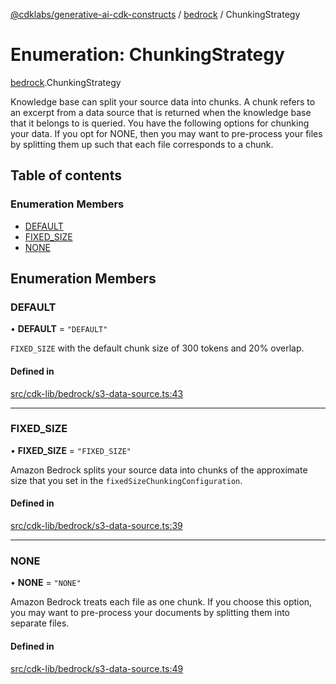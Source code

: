 [@cdklabs/generative-ai-cdk-constructs](../README.md) / [bedrock](../modules/bedrock.md) / ChunkingStrategy

# Enumeration: ChunkingStrategy

[bedrock](../modules/bedrock.md).ChunkingStrategy

Knowledge base can split your source data into chunks. A chunk refers to an
excerpt from a data source that is returned when the knowledge base that it
belongs to is queried. You have the following options for chunking your
data. If you opt for NONE, then you may want to pre-process your files by
splitting them up such that each file corresponds to a chunk.

## Table of contents

### Enumeration Members

- [DEFAULT](bedrock.ChunkingStrategy.md#default)
- [FIXED\_SIZE](bedrock.ChunkingStrategy.md#fixed_size)
- [NONE](bedrock.ChunkingStrategy.md#none)

## Enumeration Members

### DEFAULT

• **DEFAULT** = ``"DEFAULT"``

`FIXED_SIZE` with the default chunk size of 300 tokens and 20% overlap.

#### Defined in

[src/cdk-lib/bedrock/s3-data-source.ts:43](https://github.com/jstrunk/generative-ai-cdk-constructs/blob/9d5b641/src/cdk-lib/bedrock/s3-data-source.ts#L43)

___

### FIXED\_SIZE

• **FIXED\_SIZE** = ``"FIXED_SIZE"``

Amazon Bedrock splits your source data into chunks of the approximate size
that you set in the `fixedSizeChunkingConfiguration`.

#### Defined in

[src/cdk-lib/bedrock/s3-data-source.ts:39](https://github.com/jstrunk/generative-ai-cdk-constructs/blob/9d5b641/src/cdk-lib/bedrock/s3-data-source.ts#L39)

___

### NONE

• **NONE** = ``"NONE"``

Amazon Bedrock treats each file as one chunk. If you choose this option,
you may want to pre-process your documents by splitting them into separate
files.

#### Defined in

[src/cdk-lib/bedrock/s3-data-source.ts:49](https://github.com/jstrunk/generative-ai-cdk-constructs/blob/9d5b641/src/cdk-lib/bedrock/s3-data-source.ts#L49)
